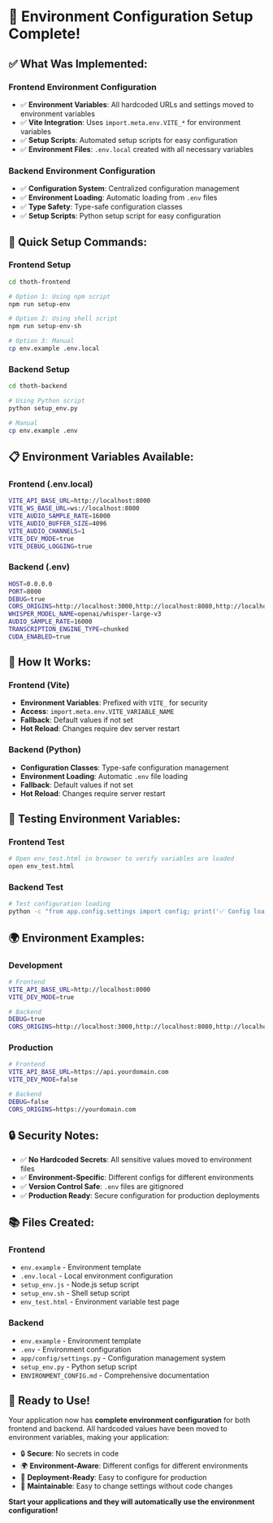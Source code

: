 # 🚀 **Environment Configuration Setup Complete!**

## ✅ **What Was Implemented:**

### **Frontend Environment Configuration**
- ✅ **Environment Variables**: All hardcoded URLs and settings moved to environment variables
- ✅ **Vite Integration**: Uses `import.meta.env.VITE_*` for environment variables
- ✅ **Setup Scripts**: Automated setup scripts for easy configuration
- ✅ **Environment Files**: `.env.local` created with all necessary variables

### **Backend Environment Configuration**
- ✅ **Configuration System**: Centralized configuration management
- ✅ **Environment Loading**: Automatic loading from `.env` files
- ✅ **Type Safety**: Type-safe configuration classes
- ✅ **Setup Scripts**: Python setup script for easy configuration

## 🔧 **Quick Setup Commands:**

### **Frontend Setup**
```bash
cd thoth-frontend

# Option 1: Using npm script
npm run setup-env

# Option 2: Using shell script
npm run setup-env-sh

# Option 3: Manual
cp env.example .env.local
```

### **Backend Setup**
```bash
cd thoth-backend

# Using Python script
python setup_env.py

# Manual
cp env.example .env
```

## 📋 **Environment Variables Available:**

### **Frontend (.env.local)**
```bash
VITE_API_BASE_URL=http://localhost:8000
VITE_WS_BASE_URL=ws://localhost:8000
VITE_AUDIO_SAMPLE_RATE=16000
VITE_AUDIO_BUFFER_SIZE=4096
VITE_AUDIO_CHANNELS=1
VITE_DEV_MODE=true
VITE_DEBUG_LOGGING=true
```

### **Backend (.env)**
```bash
HOST=0.0.0.0
PORT=8000
DEBUG=true
CORS_ORIGINS=http://localhost:3000,http://localhost:8080,http://localhost:9000,http://localhost:9001
WHISPER_MODEL_NAME=openai/whisper-large-v3
AUDIO_SAMPLE_RATE=16000
TRANSCRIPTION_ENGINE_TYPE=chunked
CUDA_ENABLED=true
```

## 🎯 **How It Works:**

### **Frontend (Vite)**
- **Environment Variables**: Prefixed with `VITE_` for security
- **Access**: `import.meta.env.VITE_VARIABLE_NAME`
- **Fallback**: Default values if not set
- **Hot Reload**: Changes require dev server restart

### **Backend (Python)**
- **Configuration Classes**: Type-safe configuration management
- **Environment Loading**: Automatic `.env` file loading
- **Fallback**: Default values if not set
- **Hot Reload**: Changes require server restart

## 🧪 **Testing Environment Variables:**

### **Frontend Test**
```bash
# Open env_test.html in browser to verify variables are loaded
open env_test.html
```

### **Backend Test**
```bash
# Test configuration loading
python -c "from app.config.settings import config; print('✅ Config loaded:', config.server.host, config.server.port)"
```

## 🌍 **Environment Examples:**

### **Development**
```bash
# Frontend
VITE_API_BASE_URL=http://localhost:8000
VITE_DEV_MODE=true

# Backend
DEBUG=true
CORS_ORIGINS=http://localhost:3000,http://localhost:8080,http://localhost:9000
```

### **Production**
```bash
# Frontend
VITE_API_BASE_URL=https://api.yourdomain.com
VITE_DEV_MODE=false

# Backend
DEBUG=false
CORS_ORIGINS=https://yourdomain.com
```

## 🔒 **Security Notes:**

- ✅ **No Hardcoded Secrets**: All sensitive values moved to environment files
- ✅ **Environment-Specific**: Different configs for different environments
- ✅ **Version Control Safe**: `.env` files are gitignored
- ✅ **Production Ready**: Secure configuration for production deployments

## 📚 **Files Created:**

### **Frontend**
- `env.example` - Environment template
- `.env.local` - Local environment configuration
- `setup_env.js` - Node.js setup script
- `setup_env.sh` - Shell setup script
- `env_test.html` - Environment variable test page

### **Backend**
- `env.example` - Environment template
- `.env` - Environment configuration
- `app/config/settings.py` - Configuration management system
- `setup_env.py` - Python setup script
- `ENVIRONMENT_CONFIG.md` - Comprehensive documentation

## 🎉 **Ready to Use!**

Your application now has **complete environment configuration** for both frontend and backend. All hardcoded values have been moved to environment variables, making your application:

- 🔒 **Secure**: No secrets in code
- 🌍 **Environment-Aware**: Different configs for different environments  
- 🚀 **Deployment-Ready**: Easy to configure for production
- 🔧 **Maintainable**: Easy to change settings without code changes

**Start your applications and they will automatically use the environment configuration!**


